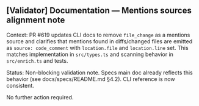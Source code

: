 ## [Validator] Documentation — Mentions sources alignment note

Context: PR #619 updates CLI docs to remove `file_change` as a mentions source and clarifies that mentions found in diffs/changed files are emitted as `source: code_comment` with `location.file` and `location.line` set. This matches implementation in `src/types.ts` and scanning behavior in `src/enrich.ts` and tests.

Status: Non-blocking validation note. Specs main doc already reflects this behavior (see docs/specs/README.md §4.2). CLI reference is now consistent.

No further action required.
